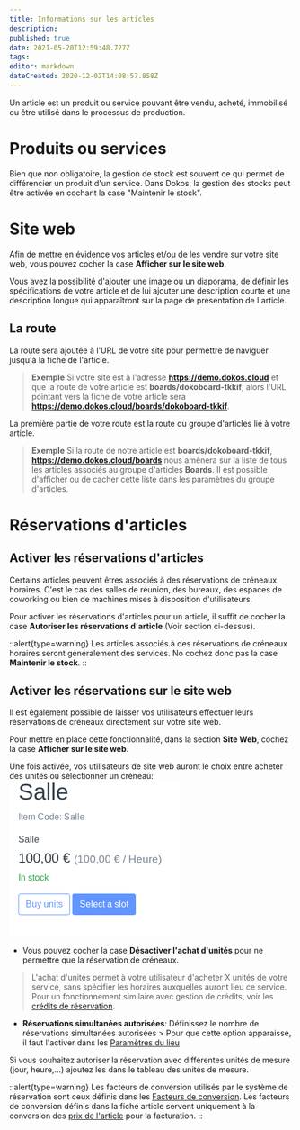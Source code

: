 ```yaml
---
title: Informations sur les articles
description: 
published: true
date: 2021-05-20T12:59:48.727Z
tags: 
editor: markdown
dateCreated: 2020-12-02T14:08:57.858Z
---
```


Un article est un produit ou service pouvant être vendu, acheté, immobilisé ou être utilisé dans le processus de production.

# Produits ou services

Bien que non obligatoire, la gestion de stock est souvent ce qui permet de différencier un produit d'un service.
Dans Dokos, la gestion des stocks peut être activée en cochant la case "Maintenir le stock".


# Site web

Afin de mettre en évidence vos articles et/ou de les vendre sur votre site web, vous pouvez cocher la case **Afficher sur le site web**.

Vous avez la possibilité d'ajouter une image ou un diaporama, de définir les spécifications de votre article et de lui ajouter une description courte et une description longue qui apparaîtront sur la page de présentation de l'article.

## La route

La route sera ajoutée à l'URL de votre site pour permettre de naviguer jusqu'à la fiche de l'article.
> **Exemple**
> Si votre site est à l'adresse **https://demo.dokos.cloud** et que la route de votre article est **boards/dokoboard-tkkif**, alors l'URL pointant vers la fiche de votre article sera **https://demo.dokos.cloud/boards/dokoboard-tkkif**.

La première partie de votre route est la route du groupe d'articles lié à votre article.
> **Exemple**
> Si la route de notre article est **boards/dokoboard-tkkif**, **https://demo.dokos.cloud/boards** nous amènera sur la liste de tous les articles associés au groupe d'articles **Boards**.
> Il est possible d'afficher ou de cacher cette liste dans les paramètres du groupe d'articles.


# Réservations d'articles

## Activer les réservations d'articles

Certains articles peuvent êtres associés à des réservations de créneaux horaires. C'est le cas des salles de réunion, des bureaux, des espaces de coworking ou bien de machines mises à disposition d'utilisateurs.

Pour activer les réservations d'articles pour un article, il suffit de cocher la case **Autoriser les réservations d'article** (Voir section ci-dessus).

::alert{type=warning}
Les articles associés à des réservations de créneaux horaires seront généralement des services. No cochez donc pas la case **Maintenir le stock**.
::

## Activer les réservations sur le site web

Il est également possible de laisser vos utilisateurs effectuer leurs réservations de créneaux directement sur votre site web.

Pour mettre en place cette fonctionnalité, dans la section **Site Web**, cochez la case **Afficher sur le site web**. 

Une fois activée, vos utilisateurs de site web auront le choix entre acheter des unités ou sélectionner un créneau:  
![item_website_options.png](/content/lieu/item-booking/item_website_options.png)

* Vous pouvez cocher la case __Désactiver l'achat d'unités__ pour ne permettre que la réservation de créneaux.

> L'achat d'unités permet à votre utilisateur d'acheter X unités de votre service, sans spécifier les horaires auxquelles auront lieu ce service. Pour un fonctionnement similaire avec gestion de crédits, voir les [crédits de réservation](/dokos/lieu/credit-reservation).

* __Réservations simultanées autorisées__: Définissez le nombre de réservations simultanées autorisées > Pour que cette option apparaisse, il faut l'activer dans les [Paramètres du lieu](/dokos/lieu/parametres-lieu)

Si vous souhaitez autoriser la réservation avec différentes unités de mesure (jour, heure,...) ajoutez les dans le tableau des unités de mesure.

::alert{type=warning}
Les facteurs de conversion utilisés par le système de réservation sont ceux définis dans les [Facteurs de conversion](/dokos/lieu/reservations-articles#les-facteurs-de-conversion).
Les facteurs de conversion définis dans la fiche article servent uniquement à la conversion des [prix de l'article](/dokos/parametrage/prix) pour la facturation.
::
